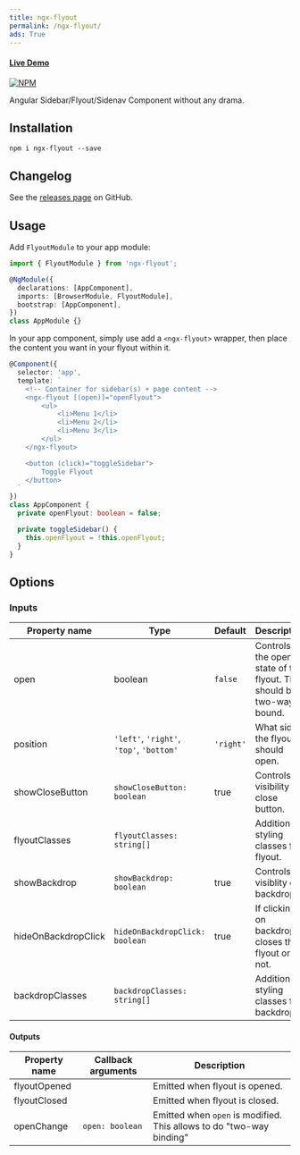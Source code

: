 ```yaml
---
title: ngx-flyout
permalink: /ngx-flyout/
ads: True
---
```


#### [Live Demo](/ngx-flyout/demo)

[![NPM](https://nodei.co/npm/ngx-flyout.png)](https://www.npmjs.com/package/ngx-flyout)

Angular Sidebar/Flyout/Sidenav Component without any drama.

## Installation

```shell
npm i ngx-flyout --save
```

## Changelog

See the [releases page](https://github.com/codetonics/ngx-flyout/releases) on GitHub.


## Usage

Add `FlyoutModule` to your app module:

```typescript
import { FlyoutModule } from 'ngx-flyout';

@NgModule({
  declarations: [AppComponent],
  imports: [BrowserModule, FlyoutModule],
  bootstrap: [AppComponent],
})
class AppModule {}
```

In your app component, simply use add a `<ngx-flyout>` wrapper, then place the content you want in your flyout within it.

```typescript
@Component({
  selector: 'app',
  template: `
    <!-- Container for sidebar(s) + page content -->
    <ngx-flyout [(open)]="openFlyout">
        <ul>
            <li>Menu 1</li>
            <li>Menu 2</li>
            <li>Menu 3</li>
        </ul>
    </ngx-flyout>

    <button (click)="toggleSidebar">
        Toggle Flyout
    </button>
  `
})
class AppComponent {
  private openFlyout: boolean = false;

  private toggleSidebar() {
    this.openFlyout = !this.openFlyout;
  }
}
```

## Options

### Inputs

| Property name | Type | Default | Description |
| ------------- | ---- | ------- | ----------- |
| open | boolean | `false` | Controls the open state of the flyout. This should be two-way bound. |
| position | `'left'`, `'right'`, `'top'`, `'bottom'` | `'right'` | What side the flyout should open. |
| showCloseButton | `showCloseButton: boolean` | true | Controls visibility of close button. |
| flyoutClasses | `flyoutClasses: string[]` | | Additional styling classes for flyout. |
| showBackdrop | `showBackdrop: boolean` | true | Controls visiblity of backdrop. |
| hideOnBackdropClick | `hideOnBackdropClick: boolean` | true | If clicking on backdrop closes the flyout or not.  |
| backdropClasses | `backdropClasses: string[]` | | Additional styling classes for backdrop |

#### Outputs

| Property name | Callback arguments | Description |
| ------------- | ------------------ | ----------- |
| flyoutOpened | | Emitted when flyout is opened. |
| flyoutClosed | | Emitted when flyout is closed. |
| openChange | `open: boolean` | Emitted when `open` is modified. This allows to do "two-way binding" |